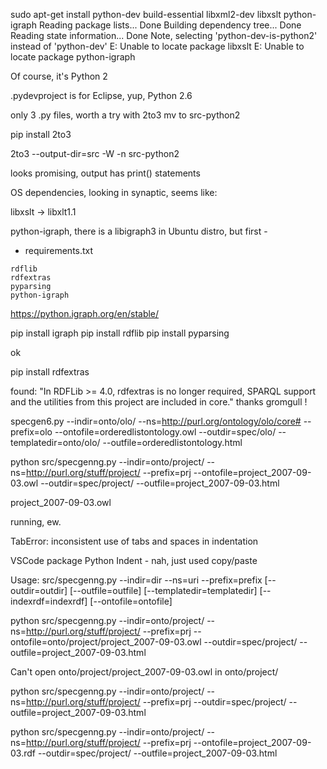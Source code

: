sudo apt-get install python-dev build-essential libxml2-dev libxslt python-igraph
Reading package lists... Done
Building dependency tree... Done
Reading state information... Done
Note, selecting 'python-dev-is-python2' instead of 'python-dev'
E: Unable to locate package libxslt
E: Unable to locate package python-igraph

Of course, it's Python 2

.pydevproject is for Eclipse, yup, Python 2.6

only 3 .py files, worth a try with 2to3
mv to src-python2

pip install 2to3

2to3 --output-dir=src -W -n src-python2

looks promising, output has print() statements

OS dependencies, looking in synaptic, seems like:

libxslt -> libxlt1.1

python-igraph, there is a libigraph3 in Ubuntu distro, but first -

- requirements.txt

```
rdflib
rdfextras
pyparsing
python-igraph
```

https://python.igraph.org/en/stable/

pip install igraph
pip install rdflib
pip install pyparsing

ok

pip install rdfextras

found:
"In RDFLib >= 4.0, rdfextras is no longer required, SPARQL support and the utilities from this project are included in core."
thanks gromgull !

specgen6.py --indir=onto/olo/ --ns=http://purl.org/ontology/olo/core# --prefix=olo --ontofile=orderedlistontology.owl --outdir=spec/olo/ --templatedir=onto/olo/ --outfile=orderedlistontology.html

python src/specgenng.py --indir=onto/project/ --ns=http://purl.org/stuff/project/ --prefix=prj --ontofile=project_2007-09-03.owl --outdir=spec/project/ --outfile=project_2007-09-03.html

project_2007-09-03.owl

running, ew.

TabError: inconsistent use of tabs and spaces in indentation

VSCode package Python Indent - nah, just used copy/paste

Usage: src/specgenng.py --indir=dir --ns=uri --prefix=prefix [--outdir=outdir] [--outfile=outfile] [--templatedir=templatedir] [--indexrdf=indexrdf] [--ontofile=ontofile]

python src/specgenng.py --indir=onto/project/ --ns=http://purl.org/stuff/project/ --prefix=prj --ontofile=onto/project/project_2007-09-03.owl --outdir=spec/project/ --outfile=project_2007-09-03.html

Can't open onto/project/project_2007-09-03.owl in onto/project/

python src/specgenng.py --indir=onto/project/ --ns=http://purl.org/stuff/project/ --prefix=prj --outdir=spec/project/ --outfile=project_2007-09-03.html

python src/specgenng.py --indir=onto/project/ --ns=http://purl.org/stuff/project/ --prefix=prj --ontofile=project_2007-09-03.rdf --outdir=spec/project/ --outfile=project_2007-09-03.html

